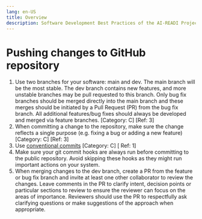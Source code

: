 ```yaml
---
lang: en-US
title: Overview
description: Software Development Best Practices of the AI-READI Project
---
```


# Pushing changes to GitHub repository

1. Use two branches for your software: main and dev. The main branch will be the most stable. The dev branch contains new features, and more unstable branches may be pull requested to this branch. Only bug fix branches should be merged directly into the main branch and these merges should be initiated by a Pull Request (PR) from the bug fix branch. All additional features/bug fixes should always be developed and merged via feature branches. [Category: C] [Ref: 3]
2. When committing a change to the repository, make sure the change reflects a single purpose (e.g. fixing a bug or adding a new feature) [Category: C] [Ref: 3]
3. Use [conventional commits](https://www.conventionalcommits.org/en/v1.0.0/#specification) [Category: C] [ Ref: 1]
4. Make sure your git commit hooks are always run before committing to the public repository. Avoid skipping these hooks as they might run important actions on your system.
5. When merging changes to the dev branch, create a PR from the feature or bug fix branch and invite at least one other collaborator to review the changes. Leave comments in the PR to clarify intent, decision points or particular sections to review to ensure the reviewer can focus on the areas of importance. Reviewers should use the PR to respectfully ask clarifying questions or make suggestions of the approach when appropriate.
